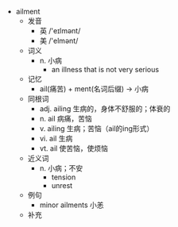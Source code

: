 - ailment
  - 发音
    - 英 /'eɪlmənt/
    - 美 /'elmənt/
  - 词义
    - n. 小病
      - an illness that is not very serious
  - 记忆
    - ail(痛苦) + ment(名词后缀) → 小病
  - 同根词
    - adj. ailing 生病的，身体不舒服的；体衰的
    - n. ail 病痛，苦恼
    - v. ailing 生病；苦恼（ail的ing形式）
    - vi. ail 生病
    - vt. ail 使苦恼，使烦恼
  - 近义词
    - n. 小病；不安
      - tension
      - unrest
  - 例句
    - minor ailments 小恙
  - 补充